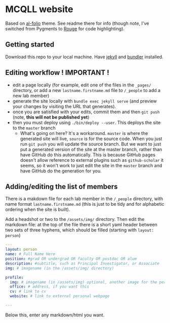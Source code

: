 # MCQLL website
Based on [al-folio](https://github.com/alshedivat/al-folio) theme. See readme there for info (though note, I've switched from Pygments to [Rouge](https://github.com/rouge-ruby/rouge) for code highlighting).

## Getting started

Download this repo to your local machine.
Have [jekyll](https://jekyllrb.com/) and [bundler](https://bundler.io/) installed.

## Editing workflow ! IMPORTANT !

- edit a page locally (for example, edit one of the files in the `_pages/` directory, or add a new `lastname.firstname.md` file to `/_people` to add a new lab member)
- generate the site locally with `bundle exec jekyll serve` (and preview your changes by visiting the URL that generates).
- once you are satisfied with your edits, commit them and then `git push` (note, **this will not be published yet**)
- then you must deploy using `./bin/deploy --user`. This deploys the site to the `master` branch
    - What's going on here? It's a workaround. `master` is where the generated site will live, `source` is for the source code.  When you just run `git push` you will update the source branch. But we want to just put a generated version of the site at the master branch, rather than have GitHub do this automatically. This is because GitHub pages doesn't allow reference to external plugins such as `github-scholar` it seems, so it won't work to just edit the site in the `master` branch and have GitHub do the generation for you.


## Adding/editing the list of members

There is a makdown file for each lab member in the `/_people` directory, with name format `lastname.firstname.md` (this is just to be tidy and for alphabetic ordering when the site is built). 

Add a headshot or two to the `/assets/img/` directory. Then edit the markdown file: at the top of the file there is a short yaml header between two sets of three hyphens,  which should be filled (starting with `layout: person`)

```yaml
---
layout: person
name: # Full Name Here
position: #grad OR undergrad OR faculty OR postdoc OR alum
description: #subtitle, such as Principal Investigator, or Associate
img: # imagename (in the /assets/img/ directory)

profile:
  img: # imagename (in /assets/img) optional, another image for the personal page, if different from the one on the people page
  office: # address, if you want this
  cv: # link to cv
  website: # link to external personal webpage 

---
```
Below this, enter any markdown/html you want.
